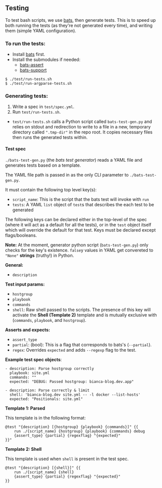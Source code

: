 ## Testing

To test bash scripts, we use [bats](https://github.com/bats-core/bats-core), then generate tests. This is to speed up both running the tests (as they're not generated every time), and writing them (simple YAML configuration).

### To run the tests:
- Install [bats](https://github.com/bats-core/bats-core) first.
- Install the submodules if needed:
    - [bats-assert](https://github.com/ztombol/bats-assert)
    - [bats-support](https://github.com/ztombol/bats-support)

```shell
$ ./test/run-tests.sh 
$ ./test/run-argparse-tests.sh
```

### Generating tests:

1. Write a spec in `test/spec.yml`.
2. Run `test/run-tests.sh`.

- `test/run-tests.sh` calls a Python script called `bats-test-gen.py` and relies on stdout and redirection to write to a file in a new, temporary directory called `".tmp-dir"` in the repo root. It copies necessary files then runs the generated tests within.

#### Test spec

`./bats-test-gen.py` (the _bats test generator_) reads a YAML file and generates tests based on a template.

The YAML file path is passed in as the only CLI parameter to `./bats-test-gen.py`.

It must contain the following top level key(s):
- `script_name`: This is the script that the bats test will invoke with `run`
- `tests`: A YAML `list` object of `test`s that describes the each test to be generated

The following keys can be declared either in the top-level of the spec (where it will act as a default for all the tests), or in the `test` object itself which will override the default for that test. Keys must be declared except flags/booleans.

**Note:** At the moment, generator python script (`bats-test-gen.py`) only checks for the key's existence. `false`y values in YAML get convereted to `"None"` **strings** (truthy!) in Python. 

**General:**
- `description`

**Test input params:**
- `hostgroup`
- `playbook`
- `commands`
- `shell`: Raw shell passed to the scripts. The presence of this key will activate the **Shell (Template 2)** template and is mutually exclusive with (`commands`, `playbook`, and `hostgroup`).

**Asserts and expects:**
- `assert_type`
- `partial`: (bool): This is a flag that corresponds to bats's (`--partial`). 
- `regex`: Overrides `expected` and adds `--regexp` flag to the test.


**Example test spec objects**:
```
- description: Parse hostgroup correctly
  playbook: site.yml
  commands: ""
  expected: "DEBUG: Passed hostgroup: bianca-blog.dev.app"
```

```
- description: Parse correctly & limit
  shell: 'bianca-blog.dev site.yml -- -l docker --list-hosts'
  expected: "Positionals: site.yml"
```


**Template 1: Parsed**

This template is in the following format:

```
@test "{description} [{hostgroup} {playbook} {commands}]" {{
    run ./{script_name} {hostgroup} {playbook} {commands} debug
    {assert_type} {partial} {regexflag} "{expected}"
}}"
```

**Template 2: Shell** 

This template is used when `shell` is present in the test spec.

```
@test "{description} [{shell}]" {{
    run ./{script_name} {shell}
    {assert_type} {partial} {regexflag} "{expected}"
}}
```
